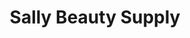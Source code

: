 ---
title: "Sally Beauty Supply"
url: /independencia/sally-beauty-supply/
shop: suministros de peluquería
---